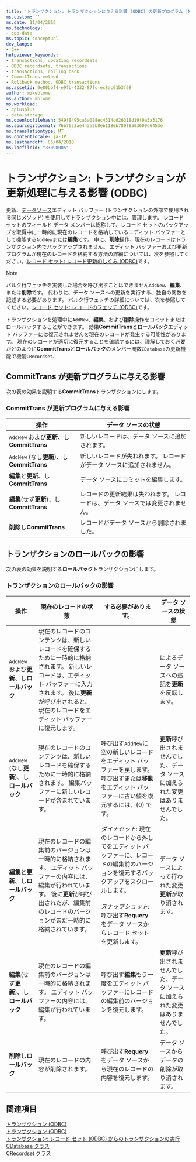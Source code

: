 ```yaml
---
title: 'トランザクション: トランザクションに与える影響 (ODBC) の更新プログラム |Microsoft ドキュメント'
ms.custom: ''
ms.date: 11/04/2016
ms.technology:
- cpp-data
ms.topic: conceptual
dev_langs:
- C++
helpviewer_keywords:
- transactions, updating recordsets
- ODBC recordsets, transactions
- transactions, rolling back
- CommitTrans method
- Rollback method, ODBC transactions
ms.assetid: 9e00bbf4-e9fb-4332-87fc-ec8ac61b3f68
author: mikeblome
ms.author: mblome
ms.workload:
- cplusplus
- data-storage
ms.openlocfilehash: 549f8495ca3a088ec4314cd26318d19f9a5a3176
ms.sourcegitcommit: 76b7653ae443a2b8eb1186b789f8503609d6453e
ms.translationtype: MT
ms.contentlocale: ja-JP
ms.lasthandoff: 05/04/2018
ms.locfileid: "33098005"
---
```

# <a name="transaction-how-transactions-affect-updates-odbc"></a>トランザクション: トランザクションが更新処理に与える影響 (ODBC)
更新、[データソース](../../data/odbc/data-source-odbc.md)エディット バッファー (トランザクションの外部で使用される同じメソッド) を使用してトランザクション中には、管理します。 レコード セットのフィールド データ メンバーは総称して、レコード セットのバックアップを取得中に一時的に現在のレコードを格納しているエディット バッファーとして機能する`AddNew`または**編集**です。 中に、**削除**操作、現在のレコードはトランザクション内でバックアップされません。 エディット バッファーおよび更新プログラムが現在のレコードを格納する方法の詳細については、次を参照してください。[レコード セット: レコード更新のしくみ (ODBC)](../../data/odbc/recordset-how-recordsets-update-records-odbc.md)です。  
  
> [!NOTE]
>  バルク行フェッチを実装した場合を呼び出すことはできません`AddNew`、**編集**、または**削除**です。 代わりに、データ ソースへの更新を実行する、独自の関数を記述する必要があります。 バルク行フェッチの詳細については、次を参照してください。[レコード セット: レコードのフェッチ (ODBC)](../../data/odbc/recordset-fetching-records-in-bulk-odbc.md)です。  
  
 トランザクションを処理中に`AddNew`、**編集**、および**削除**操作をコミットまたはロールバックすることができます。 効果**CommitTrans**と**ロールバック**エディット バッファーには復元されませんを現在のレコードが発生する可能性があります。 現在のレコードが適切に復元することを確認するには、理解しておく必要がどのように**CommitTrans**と**ロールバック**のメンバー関数`CDatabase`の更新機能で機能`CRecordset`.  
  
##  <a name="_core_how_committrans_affects_updates"></a> CommitTrans が更新プログラムに与える影響  
 次の表の効果を説明する**CommitTrans**トランザクションにします。  
  
### <a name="how-committrans-affects-updates"></a>CommitTrans が更新プログラムに与える影響  
  
|操作|データ ソースの状態|  
|---------------|---------------------------|  
|`AddNew` および**更新**、し**CommitTrans**|新しいレコードは、データ ソースに追加されます。|  
|`AddNew` (なし**更新**)、し**CommitTrans**|新しいレコードが失われます。 レコードがデータ ソースに追加されません。|  
|**編集**と**更新**、し**CommitTrans**|データ ソースにコミットを編集します。|  
|**編集**(せず**更新**)、し**CommitTrans**|レコードの更新結果は失われます。 レコードは、データ ソースでは変更されません。|  
|**削除**し**CommitTrans**|レコードがデータ ソースから削除されました。|  
  
##  <a name="_core_how_rollback_affects_updates"></a> トランザクションのロールバックの影響  
 次の表の効果を説明する**ロールバック**トランザクションにします。  
  
### <a name="how-rollback-affects-transactions"></a>トランザクションのロールバックの影響  
  
|操作|現在のレコードの状態|する必要があります。|データ ソースの状態|  
|---------------|------------------------------|-------------------|---------------------------|  
|`AddNew` および**更新**、し**ロールバック**|現在のレコードのコンテンツは、新しいレコードを確保するために一時的に格納されます。 新しいレコードは、エディット バッファーに入力されます。 後に**更新**が呼び出されると、現在のレコードをエディット バッファーに復元します。||によるデータ ソースへの追記を**更新**を反転します。|  
|`AddNew` (なし**更新**)、し**ロールバック**|現在のレコードのコンテンツは、新しいレコードを確保するために一時的に格納されます。 編集バッファーに新しいレコードが含まれています。|呼び出す`AddNew`に空の新しいレコードをエディット バッファーを戻します。 呼び出すまたは**移動**をエディット バッファーに古い値を復元するには、(0) です。|**更新**呼び出されませんでした、データ ソースに加えられた変更はありませんでした。|  
|**編集**と**更新**、し**ロールバック**|現在のレコードの編集前のバージョンは一時的に格納されます。 エディット バッファーの内容には、編集が行われています。 後に**更新**が呼び出されたが、編集前のレコードのバージョンがまだ一時的に格納されています。|*ダイナセット*: 現在のレコードから外してをエディット バッファーに、レコードの編集前のバージョンを復元するバックアップをスクロールします。<br /><br /> *スナップショット*: 呼び出す**Requery**をデータ ソースからレコード セットを更新します。|データ ソースによって行われた変更**更新**が取り消されます。|  
|**編集**(せず**更新**)、し**ロールバック**|現在のレコードの編集前のバージョンは一時的に格納されます。 エディット バッファーの内容には、編集が行われています。|呼び出す**編集**もう一度をエディット バッファーにレコードの編集前のバージョンを復元します。|**更新**呼び出されませんでした、データ ソースに加えられた変更はありませんでした。|  
|**削除**し**ロールバック**|現在のレコードの内容が削除されます。|呼び出す**Requery**をデータ ソースから現在のレコードの内容を復元します。|データ ソースからデータの削除が取り消されます。|  
  
## <a name="see-also"></a>関連項目  
 [トランザクション (ODBC)](../../data/odbc/transaction-odbc.md)   
 [トランザクション (ODBC)](../../data/odbc/transaction-odbc.md)   
 [トランザクション: レコード セット (ODBC) からのトランザクションの実行](../../data/odbc/transaction-performing-a-transaction-in-a-recordset-odbc.md)   
 [CDatabase クラス](../../mfc/reference/cdatabase-class.md)   
 [CRecordset クラス](../../mfc/reference/crecordset-class.md)
